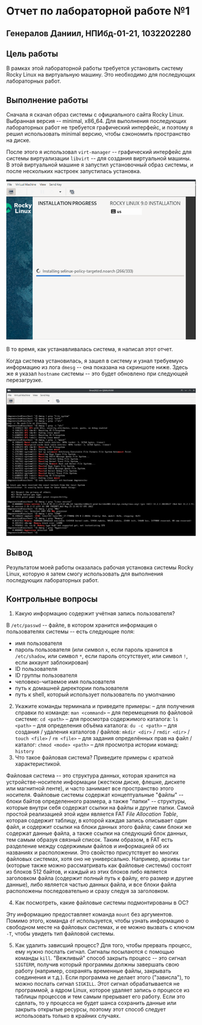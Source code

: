 # Отчет по лабораторной работе №1
## Генералов Даниил, НПИбд-01-21, 1032202280

## Цель работы
В рамках этой лабораторной работы требуется установить систему Rocky Linux на виртуальную машину.
Это необходимо для последующих лабораторных работ.

## Выполнение работы

Сначала я скачал образ системы с официального сайта Rocky Linux.
Выбранная версия -- minimal, x86_64.
Для выполнения последующих лабораторных работ не требуется графический интерфейс, и поэтому я решил использовать minimal версию, чтобы сэкономить пространство на диске.

После этого я использовал `virt-manager` -- графический интерфейс для системы виртуализации `libvirt` -- для создания виртуальной машины.
В этой виртуальной машине я запустил установочный образ системы, и после нескольких настроек запустилась установка.

![Установка](Screenshot_1.png)

В то время, как устанавливалась система, я написал этот отчет.

Когда система установилась, я зашел в систему и узнал требуемую информацию из лога `dmesg` -- она показана на скриншоте ниже. Здесь же я указал `hostname` системы -- это будет обновлено при следующей перезагрузке.

![Поиск dmesg](Screenshot_2.png)

## Вывод
Результатом моей работы оказалась рабочая установка системы Rocky Linux,
которую я затем смогу использовать для выполнения последующих лабораторных работ.

## Контрольные вопросы
1. Какую информацию содержит учётная запись пользователя?

В `/etc/passwd` -- файле, в котором хранится информация о пользователях системы -- есть следующие поля:

- имя пользователя
- пароль пользователя (или символ `x`, если пароль хранится в `/etc/shadow`, или символ `*`, если пароль отсутствует, или символ `!`, если аккаунт заблокирован)
- ID пользователя
- ID группы пользователя
- человеко-читаемое имя пользователя
- путь к домашней директории пользователя
- путь к shell, который использует пользователь по умолчанию

2. Укажите команды терминала и приведите примеры:
– для получения справки по команде: `man <command>`
– для перемещения по файловой системе: `cd <path>`
– для просмотра содержимого каталога: `ls <path>`
– для определения объёма каталога: `du -c <path>`
– для создания / удаления каталогов / файлов: `mkdir <dir>` / `rmdir <dir>` / `touch <file>` / `rm <file>`
– для задания определённых прав на файл / каталог: `chmod <mode> <path>`
– для просмотра истории команд: `history`
3. Что такое файловая система? Приведите примеры с краткой характеристикой.

Файловая система -- это структура данных, которая хранится на устройстве-носителе информации (жестком диске, флешке, дискете или магнитной ленте), и часто занимает все пространство этого носителя.
Файловые системы содержат концептуальные "файлы" -- блоки байтов определенного размера, а также "папки" -- структуры, которые внутри себя содержат ссылки на файлы и другие папки.
Самой простой реализацией этой идеи является FAT *File Allocation Table*, которая содержит таблицу, в которой каждая запись описывает один файл, и содержит ссылки на блоки данных этого файла; сами блоки же содержат данные файла, а также ссылки на следующий блок данных, тем самым образуя связный список.
Таким образом, в FAT есть разделение между содержимым файлов и информацией об их названиях и расположении.
Это свойство присутствует во многих файловых системах, хотя оно не универсально.
Например, архивы `tar` (которые также можно рассматривать как файловые системы) состоят из блоков 512 байтов,
и каждый из этих блоков либо является заголовком файла (содержит полный путь к файлу, его размер и другие данные), либо является частью данных файла, и все блоки файла расположены последовательно и сразу следуя за заголовком.

4. Как посмотреть, какие файловые системы подмонтированы в ОС?

Эту информацию предоставляет команда `mount` без аргументов.
Помимо этого, команда `df` используется, чтобы узнать информацию о свободном месте на файловых системах,
и ее можно вызвать с ключом `-T`, чтобы увидеть тип файловой системы.

5. Как удалить зависший процесс?
Для того, чтобы прервать процесс, ему нужно послать сигнал. Сигналы посылаются с помощью команды `kill`.
"Вежливый" способ закрыть процесс -- это сигнал `SIGTERM`, получив который программы должны завершать свою работу (например, сохранять временные файлы, закрывать соединения и т.д.).
Если программа не делает этого ("зависла"), то можно послать сигнал `SIGKILL`.
Этот сигнал обрабатывается не программой, а ядром Linux, которое удаляет запись о процессе из таблицы процессов и тем самым прерывает его работу.
Если это сделать, то у процесса не будет шанса сохранить данные или закрыть открытые ресурсы, поэтому этот способ следует использовать только в крайних случаях.
